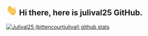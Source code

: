 <h2><img src="https://raw.githubusercontent.com/ABSphreak/ABSphreak/master/gifs/Hi.gif" width="30px"> Hi there, here is julival25 GitHub.</h2>


[![Julival25 (bittencourtjulival) github stats](https://github-readme-stats.vercel.app/api?username=julival25)](https://github.com/julival25)

<!--
**julival25/julival25** is a ✨ _special_ ✨ repository because its `README.md` (this file) appears on your GitHub profile.

Here are some ideas to get you started:

- 🔭 I’m currently working on ...
- 🌱 I’m currently learning ...
- 👯 I’m looking to collaborate on ...
- 🤔 I’m looking for help with ...
- 💬 Ask me about ...
- 📫 How to reach me: ...
- 😄 Pronouns: ...
- ⚡ Fun fact: ...
-->

